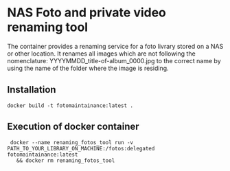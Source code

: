# NAS Foto and private video renaming tool

The container provides a renaming service for a foto livrary stored on a NAS or other location. It renames all images which are not following the nomenclature: YYYYMMDD_title-of-album_0000.jpg to the correct name by using the name of the folder where the image is residing.

## Installation

```console
docker build -t fotomaintainance:latest .
```

## Execution of docker container

```console
 docker --name renaming_fotos_tool run -v PATH_TO_YOUR_LIBRARY_ON_MACHINE:/fotos:delegated fotomaintainance:latest 
   && docker rm renaming_fotos_tool
```

